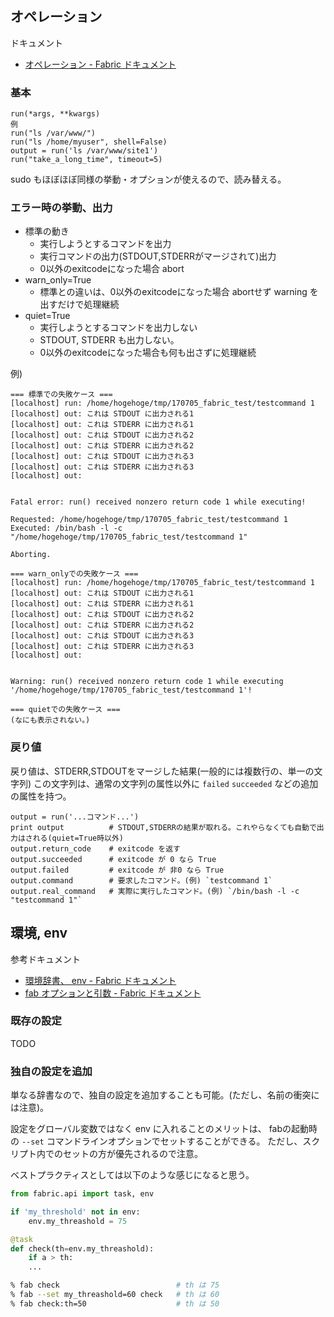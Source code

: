 

## オペレーション

ドキュメント

- [オペレーション - Fabric ドキュメント](http://fabric-ja.readthedocs.io/ja/latest/api/core/operations.html)

### 基本

```
run(*args, **kwargs)
例
run("ls /var/www/")
run("ls /home/myuser", shell=False)
output = run('ls /var/www/site1')
run("take_a_long_time", timeout=5)
```

sudo もほぼほぼ同様の挙動・オプションが使えるので、読み替える。


### エラー時の挙動、出力 

- 標準の動き
    - 実行しようとするコマンドを出力
    - 実行コマンドの出力(STDOUT,STDERRがマージされて)出力
    - 0以外のexitcodeになった場合 abort
- warn_only=True
    - 標準との違いは、0以外のexitcodeになった場合 abortせず warning を出すだけで処理継続
- quiet=True
    - 実行しようとするコマンドを出力しない
    - STDOUT, STDERR も出力しない。
    - 0以外のexitcodeになった場合も何も出さずに処理継続


例)

```
=== 標準での失敗ケース ===
[localhost] run: /home/hogehoge/tmp/170705_fabric_test/testcommand 1
[localhost] out: これは STDOUT に出力される1
[localhost] out: これは STDERR に出力される1
[localhost] out: これは STDOUT に出力される2
[localhost] out: これは STDERR に出力される2
[localhost] out: これは STDOUT に出力される3
[localhost] out: これは STDERR に出力される3
[localhost] out:


Fatal error: run() received nonzero return code 1 while executing!

Requested: /home/hogehoge/tmp/170705_fabric_test/testcommand 1
Executed: /bin/bash -l -c "/home/hogehoge/tmp/170705_fabric_test/testcommand 1"

Aborting.

=== warn_onlyでの失敗ケース ===
[localhost] run: /home/hogehoge/tmp/170705_fabric_test/testcommand 1
[localhost] out: これは STDOUT に出力される1
[localhost] out: これは STDERR に出力される1
[localhost] out: これは STDOUT に出力される2
[localhost] out: これは STDERR に出力される2
[localhost] out: これは STDOUT に出力される3
[localhost] out: これは STDERR に出力される3
[localhost] out:


Warning: run() received nonzero return code 1 while executing '/home/hogehoge/tmp/170705_fabric_test/testcommand 1'!

=== quietでの失敗ケース ===
(なにも表示されない。)
```

### 戻り値

戻り値は、STDERR,STDOUTをマージした結果(一般的には複数行の、単一の文字列)
この文字列は、通常の文字列の属性以外に `failed` `succeeded` などの追加の属性を持つ。

```
output = run('...コマンド...')
print output          # STDOUT,STDERRの結果が取れる。これやらなくても自動で出力はされる(quiet=True時以外)
output.return_code    # exitcode を返す
output.succeeded      # exitcode が 0 なら True
output.failed         # exitcode が 非0 なら True
output.command        # 要求したコマンド。(例) `testcommand 1`
output.real_command   # 実際に実行したコマンド。(例) `/bin/bash -l -c "testcommand 1"`
```


## 環境, env

参考ドキュメント

- [環境辞書、 env - Fabric ドキュメント](http://fabric-ja.readthedocs.io/ja/latest/usage/env.html)
- [fab オプションと引数 - Fabric ドキュメント](http://fabric-ja.readthedocs.io/ja/latest/usage/fab.html)

### 既存の設定

TODO

### 独自の設定を追加

単なる辞書なので、独自の設定を追加することも可能。(ただし、名前の衝突には注意)。

設定をグローバル変数ではなく env に入れることのメリットは、
fabの起動時の `--set` コマンドラインオプションでセットすることができる。
ただし、スクリプト内でのセットの方が優先されるので注意。

ベストプラクティスとしては以下のような感じになると思う。

```python
from fabric.api import task, env

if 'my_threshold' not in env:
    env.my_threashold = 75

@task
def check(th=env.my_threashold):
    if a > th:
	...
```

```sh
% fab check                          # th は 75
% fab --set my_threashold=60 check   # th は 60
% fab check:th=50                    # th は 50
```

